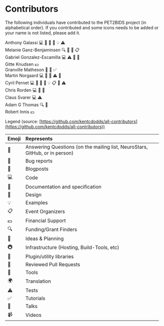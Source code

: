 # Contributors

The following individuals have contributed to the PET2BIDS project (in alphabetical order). If you contributed and
some icons needs to be added or your name is not listed, please add it.

Anthony Galassi 💻 📖 💬 🎨 💡 ⚠️  
Melanie Ganz-Benjaminsen 🔍 💬 🤔 📋  
Gabriel Gonzalez-Escamilla 💻 ⚠️ 🐛 👀  
Gitte Knudsen 💵  
Granville Matheson 📝 🐛 ✅  
Martin Norgaard 💻 💬 🤔 ⚠️ 👀  
Cyril Pernet 💻 📖 💬 🎨 💡 📋 🤔 ⚠️  
Chris Rorden 💻 🐛 📖  
Claus Svarer 💻 ⚠️   
Adam G Thomas  🔍 🤔  
Robert Innis 💵   

Legend (source:
[https://github.com/kentcdodds/all-contributors](https://github.com/kentcdodds/all-contributors))

| Emoji | Represents                                                                  |
|:------|:----------------------------------------------------------------------------|
| 💬    | Answering Questions (on the mailing list, NeuroStars, GitHub, or in person) |
| 🐛    | Bug reports                                                                 |
| 📝    | Blogposts                                                                   |
| 💻    | Code                                                                        |
| 📖    | Documentation and specification                                             |
| 🎨    | Design                                                                      |
| 💡    | Examples                                                                    |
| 📋    | Event Organizers                                                            |
| 💵    | Financial Support                                                           |
| 🔍    | Funding/Grant Finders                                                       |
| 🤔    | Ideas & Planning                                                            |
| 🚇    | Infrastructure (Hosting, Build-Tools, etc)                                  |
| 🔌    | Plugin/utility libraries                                                    |
| 👀    | Reviewed Pull Requests                                                      |
| 🔧    | Tools                                                                       |
| 🌍    | Translation                                                                 |
| ⚠️    | Tests                                                                       |
| ✅    | Tutorials                                                                   |
| 📢    | Talks                                                                       |
| 📹    | Videos                                                                      |


